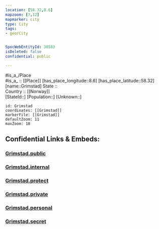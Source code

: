 ```yaml
---
location: [58.32,8.6] 
mapzoom: [7,12] 
mapmarker: city 
type: City
tags:
- geo/City


SpocWebEntityId: 30583
isDeleted: false
confidential: public

---
```

#is_a_/Place  
#is_a_ :: [[Place]] 
[has_place_longitude::8.6] 
[has_place_latitude::58.32] 
[name::Grimstad] 
State ::  
Country :: [[Norway]]  
[StateId::] 
[Population::] 
[Unknown::] 


```leaflet
id: Grimstad
coordinates: [[Grimstad]] 
markerFile: [[Grimstad]] 
defaultZoom: 11 
maxZoom: 18
```


## Confidential Links & Embeds: 

### [Grimstad.public](/_public/\Earth\Continent\Europe\Europe~North\Norway\CityGrimstad.public.md) 

### [Grimstad.internal](/_internal/\Earth\Continent\Europe\Europe~North\Norway\CityGrimstad.internal.md) 

### [Grimstad.protect](/_protect/\Earth\Continent\Europe\Europe~North\Norway\CityGrimstad.protect.md) 

### [Grimstad.private](/_private/\Earth\Continent\Europe\Europe~North\Norway\CityGrimstad.private.md) 

### [Grimstad.personal](/_personal/\Earth\Continent\Europe\Europe~North\Norway\CityGrimstad.personal.md) 

### [Grimstad.secret](/_secret/\Earth\Continent\Europe\Europe~North\Norway\CityGrimstad.secret.md)

